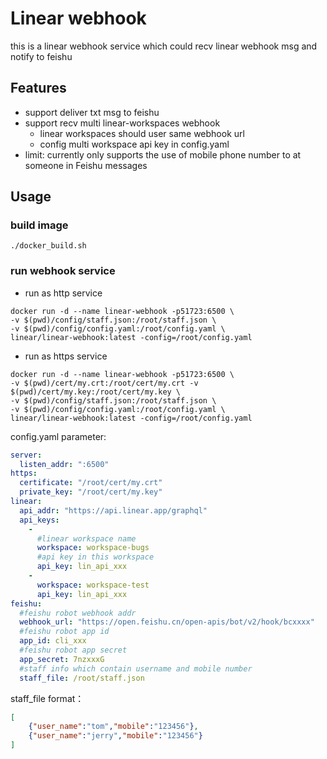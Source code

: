 # Linear webhook

this is a linear webhook service which could recv linear webhook msg and notify to feishu

## Features

- support deliver txt msg to feishu
- support recv multi linear-workspaces webhook
  - linear workspaces should user same webhook url
  - config multi workspace api key in config.yaml
- limit: currently only supports the use of mobile phone number to at someone in Feishu messages

## Usage

### build image
```asciidoc
./docker_build.sh
```

### run webhook service

- run as http service
```asciidoc
docker run -d --name linear-webhook -p51723:6500 \
-v $(pwd)/config/staff.json:/root/staff.json \
-v $(pwd)/config/config.yaml:/root/config.yaml \
linear/linear-webhook:latest -config=/root/config.yaml
```

- run as https service
```asciidoc
docker run -d --name linear-webhook -p51723:6500 \
-v $(pwd)/cert/my.crt:/root/cert/my.crt -v $(pwd)/cert/my.key:/root/cert/my.key \
-v $(pwd)/config/staff.json:/root/staff.json \
-v $(pwd)/config/config.yaml:/root/config.yaml \
linear/linear-webhook:latest -config=/root/config.yaml
```
config.yaml parameter:
```yaml
server:
  listen_addr: ":6500"
https:
  certificate: "/root/cert/my.crt"
  private_key: "/root/cert/my.key"
linear:
  api_addr: "https://api.linear.app/graphql"
  api_keys:
    -
      #linear workspace name
      workspace: workspace-bugs
      #api key in this workspace
      api_key: lin_api_xxx
    -
      workspace: workspace-test
      api_key: lin_api_xxx
feishu:
  #feishu robot webhook addr
  webhook_url: "https://open.feishu.cn/open-apis/bot/v2/hook/bcxxxx"
  #feishu robot app id
  app_id: cli_xxx
  #feishu robot app secret
  app_secret: 7nzxxxG
  #staff info which contain username and mobile number
  staff_file: /root/staff.json
```

staff_file format：
```json
[
    {"user_name":"tom","mobile":"123456"},
    {"user_name":"jerry","mobile":"123456"}
]
```
